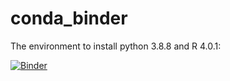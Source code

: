 # conda_binder
The environment to install python 3.8.8 and R 4.0.1: 

[![Binder](https://mybinder.org/badge_logo.svg)](https://mybinder.org/v2/gh/hsinlun0415/conda_binder.git/HEAD)
